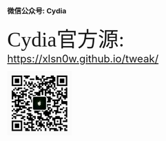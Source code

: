 ### 微信公众号: Cydia
<font font-weight=bold face="黑体" size=100>Cydia官方源:</font> 
<font size=5>https://xlsn0w.github.io/tweak/</font>

<img src="https://github.com/XLsn0w/XLsn0w/blob/XLsn0w/XLsn0w/Cydiapple.png?raw=true" alt="XLsn0w" width="150" height="150" align="bottom" />

